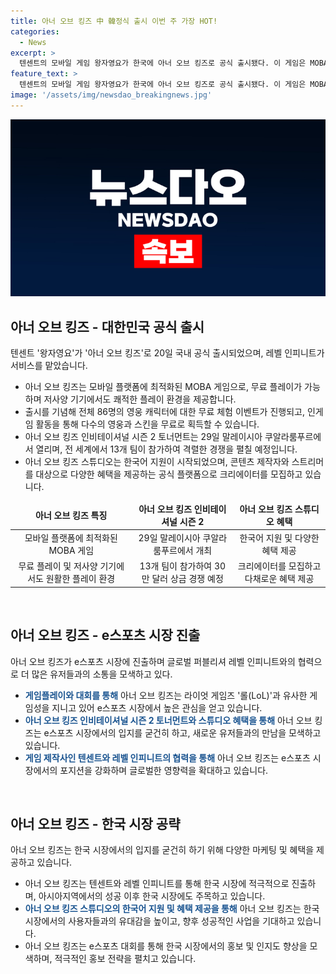 ```yaml
---
title: 아너 오브 킹즈 中 韓정식 출시 이번 주 가장 HOT!
categories:
  - News
excerpt: >
  텐센트의 모바일 게임 왕자영요가 한국에 아너 오브 킹즈로 공식 출시됐다. 이 게임은 MOBA 장르로, 최적화된 모바일 플랫폼에서 롤과 유사한 게임을 즐길 수 있다. 출시를 기념해 신규 플레이어를 위한 무료 체험 이벤트를 진행하며, e스포츠 대회도 예정되어 있어 전 세계의 게이머들의 이목을 끌고 있다. 또한 한국어 지원을 시작한 아너 오브 킹즈 스튜디오는 콘텐츠 제작자와 스트리머를 대상으로 다채로운 혜택을 제공하여 화제다.
feature_text: >
  텐센트의 모바일 게임 왕자영요가 한국에 아너 오브 킹즈로 공식 출시됐다. 이 게임은 MOBA 장르로, 최적화된 모바일 플랫폼에서 롤과 유사한 게임을 즐길 수 있다. 출시를 기념해 신규 플레이어를 위한 무료 체험 이벤트를 진행하며, e스포츠 대회도 예정되어 있어 전 세계의 게이머들의 이목을 끌고 있다. 또한 한국어 지원을 시작한 아너 오브 킹즈 스튜디오는 콘텐츠 제작자와 스트리머를 대상으로 다채로운 혜택을 제공하여 화제다.
image: '/assets/img/newsdao_breakingnews.jpg'
---
```


<p><img src="/assets/img/newsdao_breakingnews.jpg" alt="firstkoreanews 속보" /></p>

<h2 data-ke-size="size26">아너 오브 킹즈 - 대한민국 공식 출시</h2>

<p data-ke-size="size16">텐센트 '왕자영요'가 '아너 오브 킹즈'로 20일 국내 공식 출시되었으며, 레벨 인피니트가 서비스를 맡았습니다.</p>

<ul>
<li>아너 오브 킹즈는 모바일 플랫폼에 최적화된 MOBA 게임으로, 무료 플레이가 가능하며 저사양 기기에서도 쾌적한 플레이 환경을 제공합니다.</li>
<li>출시를 기념해 전체 86명의 영웅 캐릭터에 대한 무료 체험 이벤트가 진행되고, 인게임 활동을 통해 다수의 영웅과 스킨을 무료로 획득할 수 있습니다.</li>
<li>아너 오브 킹즈 인비테이셔널 시즌 2 토너먼트는 29일 말레이시아 쿠알라룸푸르에서 열리며, 전 세계에서 13개 팀이 참가하여 격렬한 경쟁을 펼칠 예정입니다.</li>
<li>아너 오브 킹즈 스튜디오는 한국어 지원이 시작되었으며, 콘텐츠 제작자와 스트리머를 대상으로 다양한 혜택을 제공하는 공식 플랫폼으로 크리에이터를 모집하고 있습니다.</li>
</ul>

<table>
<thead>
<tr>
<td style="text-align: center; height: 17px;"><b>아너 오브 킹즈 특징</b></td>
<td style="text-align: center; height: 17px;"><b>아너 오브 킹즈 인비테이셔널 시즌 2</b></td>
<td style="text-align: center; height: 17px;"><b>아너 오브 킹즈 스튜디오 혜택</b></td>
</tr>
</thead>
<tbody>
<tr>
<td style="text-align: center;">모바일 플랫폼에 최적화된 MOBA 게임</td>
<td style="text-align: center;">29일 말레이시아 쿠알라룸푸르에서 개최</td>
<td style="text-align: center;">한국어 지원 및 다양한 혜택 제공</td>
</tr>
<tr>
<td style="text-align: center;">무료 플레이 및 저사양 기기에서도 원활한 플레이 환경</td>
<td style="text-align: center;">13개 팀이 참가하여 30만 달러 상금 경쟁 예정</td>
<td style="text-align: center;">크리에이터를 모집하고 다채로운 혜택 제공</td>
</tr>
</tbody>
</table>

<p data-ke-size="size16">&nbsp;</p>

<h2 data-ke-size="size26">아너 오브 킹즈 - e스포츠 시장 진출</h2>

<p data-ke-size="size16">아너 오브 킹즈가 e스포츠 시장에 진출하며 글로벌 퍼블리셔 레벨 인피니트와의 협력으로 더 많은 유저들과의 소통을 모색하고 있다.</p>

<ul>
<li><b><span style="color: #1a5490;">게임플레이와 대회를 통해</span></b> 아너 오브 킹즈는 라이엇 게임즈 '롤(LoL)'과 유사한 게임성을 지니고 있어 e스포츠 시장에서 높은 관심을 얻고 있습니다.</li>
<li><b><span style="color: #1a5490;">아너 오브 킹즈 인비테이셔널 시즌 2 토너먼트와 스튜디오 혜택을 통해</span></b> 아너 오브 킹즈는 e스포츠 시장에서의 입지를 굳건히 하고, 새로운 유저들과의 만남을 모색하고 있습니다.</li>
<li><b><span style="color: #1a5490;">게임 제작사인 텐센트와 레벨 인피니트의 협력을 통해</span></b> 아너 오브 킹즈는 e스포츠 시장에서의 포지션을 강화하며 글로벌한 영향력을 확대하고 있습니다.</li>
</ul>

<p data-ke-size="size16">&nbsp;</p>

<h2 data-ke-size="size26">아너 오브 킹즈 - 한국 시장 공략</h2>

<p data-ke-size="size16">아너 오브 킹즈는 한국 시장에서의 입지를 굳건히 하기 위해 다양한 마케팅 및 혜택을 제공하고 있습니다.</p>

<ul>
<li>아너 오브 킹즈는 텐센트와 레벨 인피니트를 통해 한국 시장에 적극적으로 진출하며, 아시아지역에서의 성공 이후 한국 시장에도 주목하고 있습니다.</li>
<li><b><span style="color: #1a5490;">아너 오브 킹즈 스튜디오의 한국어 지원 및 혜택 제공을 통해</span></b> 아너 오브 킹즈는 한국 시장에서의 사용자들과의 유대감을 높이고, 향후 성공적인 사업을 기대하고 있습니다.</li>
<li>아너 오브 킹즈는 e스포츠 대회를 통해 한국 시장에서의 홍보 및 인지도 향상을 모색하며, 적극적인 홍보 전략을 펼치고 있습니다.</li>
</ul>

<p data-ke-size="size16">&nbsp;</p>

